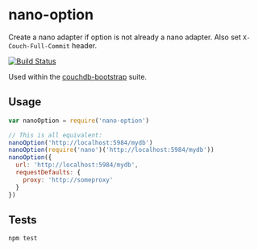 # nano-option
Create a nano adapter if option is not already a nano adapter. Also set
`X-Couch-Full-Commit` header.

[![Build
Status](https://travis-ci.org/jo/nano-option.svg?branch=master)](https://travis-ci.org/jo/nano-option)

Used within the
[couchdb-bootstrap](https://github.com/jo/couchdb-bootstrap) suite.

## Usage
```js
var nanoOption = require('nano-option')

// This is all equivalent:
nanoOption('http://localhost:5984/mydb')
nanoOption(require('nano')('http://localhost:5984/mydb'))
nanoOption({
  url: 'http://localhost:5984/mydb',
  requestDefaults: {
    proxy: 'http://someproxy'
  }
})
```

## Tests
```sh
npm test
```
